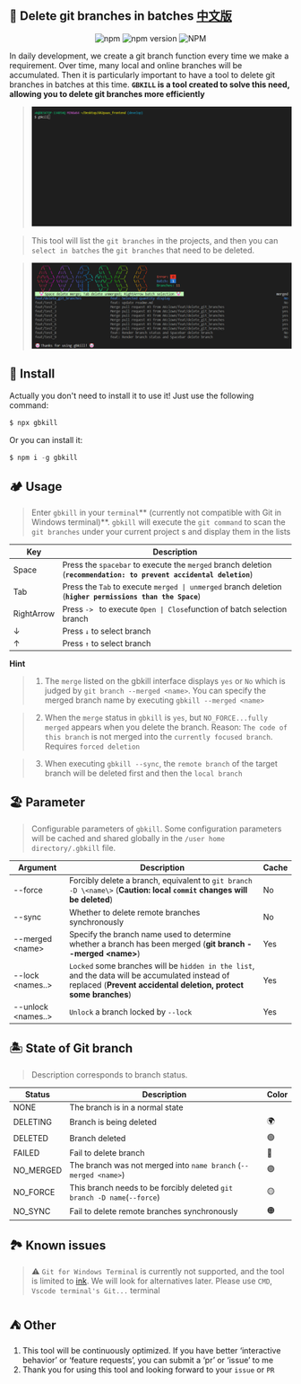 ## 🤡 Delete git branches in batches [中文版](https://github.com/AKclown/gbkill/blob/main/README-ZH.md)

<p align="center">
<img alt="npm" src="https://img.shields.io/npm/dy/gbkill.svg">
<img alt="npm version" src="https://img.shields.io/npm/v/gbkill.svg">
<img alt="NPM" src="https://img.shields.io/npm/l/gbkill.svg">
</p>

In daily development, we create a git branch function every time we make a requirement. Over time, many local and online branches will be accumulated. Then it is particularly important to have a tool to delete git branches in batches at this time. **`GBKILL` is a tool created to solve this need, allowing you to delete git branches more efficiently**

> ![gbkill](./docs/gbkill.gif)

> This tool will list the `git branches` in the projects, and then you can `select in batches` the `git branches` that need to be deleted.

> ![logo.png](./docs/logo.png)

## 🤡 Install

Actually you don't need to install it to use it! Just use the following command:

```ts
$ npx gbkill
```

Or you can install it:

```ts
$ npm i -g gbkill
```

## 🏕️ Usage

> Enter `gbkill` in your `terminal`** (currently not compatible with Git in Windows terminal)**. `gbkill` will execute the `git command` to scan the `git branches` under your current project s and display them in the lists

| Key        | Description                                                                                                         |
| ---------- | ------------------------------------------------------------------------------------------------------------------- |
| Space      | Press the `spacebar` to execute the `merged` branch deletion (**`recommendation: to prevent accidental deletion`**) |
| Tab        | Press the `Tab` to execute `merged \| unmerged` branch deletion (**`higher permissions than the Space`**)           |
| RightArrow | Press `-> ` to execute `Open \| Close`function of batch selection branch                                            |
| ↓          | Press `↓` to select branch                                                                                          |
| ↑          | Press `↑` to select branch                                                                                          |

**Hint**

> 1. The `merge` listed on the gbkill interface displays `yes` or `No` which is judged by `git branch --merged <name>`. You can specify the merged branch name by executing `gbkill --merged <name>`

> 2. When the `merge` status in `gbkill` is `yes`, but `NO_FORCE...fully merged` appears when you delete the branch. Reason: `The code of this branch` is not merged into the `currently focused branch`. Requires `forced deletion`

> 3. When executing `gbkill --sync`, the `remote branch` of the target branch will be deleted first and then the `local branch`

## 🏖️ Parameter

> Configurable parameters of `gbkill`. Some configuration parameters will be cached and shared globally in the `/user home directory/.gbkill` file.

| Argument             | Description                                                                                                                                                        | Cache |
| -------------------- | ------------------------------------------------------------------------------------------------------------------------------------------------------------------ | ----- |
| --force              | Forcibly delete a branch, equivalent to `git branch -D \<name\>` (**Caution: local `commit` changes will be deleted**)                                             | No    |
| --sync               | Whether to delete remote branches synchronously                                                                                                                    | No    |
| --merged \<name\>    | Specify the branch name used to determine whether a branch has been merged (**git branch --merged \<name\>**)                                                      | Yes   |
| --lock \<names..\>   | `Locked` some branches will be `hidden in the list`, and the data will be accumulated instead of replaced (**Prevent accidental deletion, protect some branches**) | Yes   |
| --unlock \<names..\> | `Unlock` a branch locked by `--lock`                                                                                                                               | Yes   |

<!-- | --submodule          | Whether to display the branch list of git submodules                                                         | No    | -->
<!-- | --language \<name\>  | Specify GBkill language `ZH\|EN`                                                           | Yes    | -->

## 🏝️ State of Git branch

> Description corresponds to branch status.

| Status    | Description                                                              | Color |
| --------- | ------------------------------------------------------------------------ | ----- |
| NONE      | The branch is in a normal state                                          |       |
| DELETING  | Branch is being deleted                                                  | 🌍    |
| DELETED   | Branch deleted                                                           | 🟢    |
| FAILED    | Fail to delete branch                                                    | 🔴    |
| NO_MERGED | The branch was not merged into `name branch` (`--merged <name>`)         | 🟣    |
| NO_FORCE  | This branch needs to be forcibly deleted `git branch -D name`(`--force`) | 🟡    |
| NO_SYNC   | Fail to delete remote branches synchronously                             | 🟠    |

## 🏞️ Known issues

> ⚠️ `Git for Windows Terminal` is currently not supported, and the tool is limited to [ink](https://github.com/vadimdemedes/ink/issues/378). We will look for alternatives later. Please use `CMD`, `Vscode terminal's Git...` terminal

## ⛺ Other

1. This tool will be continuously optimized. If you have better ‘interactive behavior’ or ‘feature requests’, you can submit a ‘pr’ or ‘issue’ to me
2. Thank you for using this tool and looking forward to your `issue` or `PR`

<!-- 请勿删除: [EMO 图形地址](https://emojipedia.org/zh) -->
